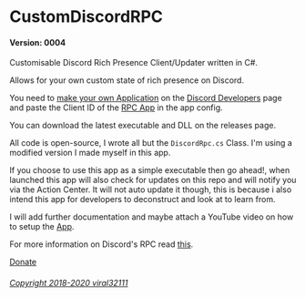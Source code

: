 # CustomDiscordRPC
#### Version: 0004

Customisable Discord Rich Presence Client/Updater written in C#.

Allows for your own custom state of rich presence on Discord.

You need to [make your own Application](https://discordapp.com/developers/applications/me/create) on the [Discord Developers](https://discordapp.com/developers/docs/intro) page and paste the Client ID of the [RPC App](https://discordapp.com/developers/applications/me) in the app config.

You can download the latest executable and DLL on the releases page.

All code is open-source, I wrote all but the `DiscordRpc.cs` Class. I'm using a modified version I made myself in this app.

If you choose to use this app as a simple executable then go ahead!, when launched this app will also check for updates on this repo and will notify you via the Action Center. It will not auto update it though, this is because i also intend this app for developers to deconstruct and look at to learn from.

I will add further documentation and maybe attach a YouTube video on how to setup the [App](https://discordapp.com/developers/applications/me).

For more information on Discord's RPC read [this](https://discordapp.com/developers/docs/topics/rpc).

[Donate](https://viral32111.com/donate)

###### [Copyright 2018-2020 viral32111](LICENCE.txt)
